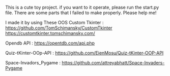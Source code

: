 This is a cute toy project.
if you want to it operate, please run the start.py file.
There are some parts that I failed to make properly. Please help me!

I made it by using These OOS
Custom Tkinter : https://github.com/TomSchimansky/CustomTkinter
                 https://customtkinter.tomschimansky.com/

Opendb API : https://opentdb.com/api.php

Quiz-tKinter-OOp-API : https://github.com/EienMosu/Quiz-tKinter-OOP-API

Space-Invadors_Pygame : https://github.com/attreyabhatt/Space-Invaders-Pygame

